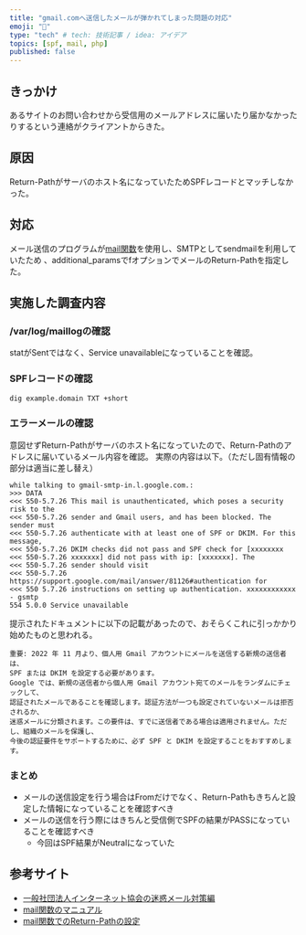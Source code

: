 ```yaml
---
title: "gmail.comへ送信したメールが弾かれてしまった問題の対応"
emoji: "💬"
type: "tech" # tech: 技術記事 / idea: アイデア
topics: [spf, mail, php]
published: false
---
```

## きっかけ
あるサイトのお問い合わせから受信用のメールアドレスに届いたり届かなかったりするという連絡がクライアントからきた。

## 原因
Return-Pathがサーバのホスト名になっていたためSPFレコードとマッチしなかった。

## 対応
メール送信のプログラムが[mail関数](https://www.php.net/manual/ja/function.mail.php)を使用し、SMTPとしてsendmailを利用していたため 、additional_paramsでfオプションでメールのReturn-Pathを指定した。

## 実施した調査内容
### /var/log/maillogの確認
statがSentではなく、Service unavailableになっていることを確認。

### SPFレコードの確認
```Bash
dig example.domain TXT +short
```

### エラーメールの確認
意図せずReturn-Pathがサーバのホスト名になっていたので、Return-Pathのアドレスに届いているメール内容を確認。
実際の内容は以下。（ただし固有情報の部分は適当に差し替え）

```
while talking to gmail-smtp-in.l.google.com.:
>>> DATA
<<< 550-5.7.26 This mail is unauthenticated, which poses a security risk to the
<<< 550-5.7.26 sender and Gmail users, and has been blocked. The sender must
<<< 550-5.7.26 authenticate with at least one of SPF or DKIM. For this message,
<<< 550-5.7.26 DKIM checks did not pass and SPF check for [xxxxxxxx
<<< 550-5.7.26 xxxxxxx] did not pass with ip: [xxxxxxx]. The
<<< 550-5.7.26 sender should visit
<<< 550-5.7.26  https://support.google.com/mail/answer/81126#authentication for
<<< 550 5.7.26 instructions on setting up authentication. xxxxxxxxxxxx - gsmtp
554 5.0.0 Service unavailable
```

提示されたドキュメントに以下の記載があったので、おそらくこれに引っかかり始めたものと思われる。

```text
重要: 2022 年 11 月より、個人用 Gmail アカウントにメールを送信する新規の送信者は、
SPF または DKIM を設定する必要があります。
Google では、新規の送信者から個人用 Gmail アカウント宛てのメールをランダムにチェックして、
認証されたメールであることを確認します。認証方法が一つも設定されていないメールは拒否されるか、
迷惑メールに分類されます。この要件は、すでに送信者である場合は適用されません。ただし、組織のメールを保護し、
今後の認証要件をサポートするために、必ず SPF と DKIM を設定することをおすすめします。
```

### まとめ
- メールの送信設定を行う場合はFromだけでなく、Return-Pathもきちんと設定した情報になっていることを確認すべき
- メールの送信を行う際にはきちんと受信側でSPFの結果がPASSになっていることを確認すべき
  - 今回はSPF結果がNeutralになっていた

## 参考サイト
- [一般社団法人インターネット協会の迷惑メール対策編](https://salt.iajapan.org/wpmu/anti_spam/admin/tech/explanation/spf/#30)
- [mail関数のマニュアル](https://www.php.net/manual/ja/function.mail.php)
- [mail関数でのReturn-Pathの設定](https://pentan.info/php/mail_returnpath.html)